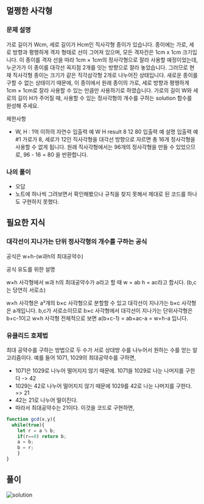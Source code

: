 ## 멀쩡한 사각형 
### 문제 설명
가로 길이가 Wcm, 세로 길이가 Hcm인 직사각형 종이가 있습니다. 종이에는 가로, 세로 방향과 평행하게 격자 형태로 선이 그어져 있으며, 모든 격자칸은 1cm x 1cm 크기입니다. 이 종이를 격자 선을 따라 1cm × 1cm의 정사각형으로 잘라 사용할 예정이었는데, 누군가가 이 종이를 대각선 꼭지점 2개를 잇는 방향으로 잘라 놓았습니다. 그러므로 현재 직사각형 종이는 크기가 같은 직각삼각형 2개로 나누어진 상태입니다. 새로운 종이를 구할 수 없는 상태이기 때문에, 이 종이에서 원래 종이의 가로, 세로 방향과 평행하게 1cm × 1cm로 잘라 사용할 수 있는 만큼만 사용하기로 하였습니다.
가로의 길이 W와 세로의 길이 H가 주어질 때, 사용할 수 있는 정사각형의 개수를 구하는 solution 함수를 완성해 주세요.

제한사항
- W, H : 1억 이하의 자연수
입출력 예
W	H	result
8	12	80
입출력 예 설명
입출력 예 #1
가로가 8, 세로가 12인 직사각형을 대각선 방향으로 자르면 총 16개 정사각형을 사용할 수 없게 됩니다. 원래 직사각형에서는 96개의 정사각형을 만들 수 있었으므로, 96 - 16 = 80 을 반환합니다.

### 나의 풀이 
- 오답 
- 노트에 하나씩 그려보면서 확인해봤으나 규칙을 찾지 못해서 제대로 된 코드를 하나도 구현하지 못했다.

## 필요한 지식 
### 대각선이 지나가는 단위 정사각형의 개수를 구하는 공식 
공식은 w+h-(w과h의 최대공약수)

공식 유도를 위한 설명

w×h 사각형에서
w과 h의 최대공약수가 a라고 할 때
w = ab
h = ac라고 합시다. (b,c는 당연히 서로소)

w×h 사각형은
a²개의 b×c 사각형으로 분할할 수 있고
대각선이 지나가는 b×c 사각형은 a개입니다.
b,c가 서로소이므로 b×c 사각형에서 대각선이 지나가는 단위사각형은
b+c-1이고
w×h 사각형 전체적으로 보면
a(b+c-1) = ab+ac-a = w+h-a 입니다.
### 유클리드 호제법 
최대 공약수를 구하는 방법으로 두 수가 서로 상대방 수를 나누어서 원하는 수를 얻는 알고리즘이다.
예를 들어  1071, 1029의 최대공약수를 구하면,
- 1071은 1029로 나누어 떨어지지 않기 때문에. 1071을 1029로 나눈 나머지를 구한다 -> 42
- 1029는 42로 나누어 떨어지지 않기 때문에 1029를 42로 나눈 나머지를 구한다. => 21
- 42는 21로 나누어 떨이진다.
- 따라서 최대공약수는 21이다.
이것을 코드로 구현하면,
```jsx
function gcd(x,y){
  while(true){
    let r = a % b;
    if(r==0) return b;
    a = b;
    b = r;
    }
}
```
## 풀이 
![solution](https://ssoco.tistory.com/45)
